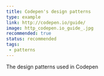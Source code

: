 ```yaml
---
title: Codepen's design patterns
type: example
link: http://codepen.io/guide/
image: http_codepen.io_guide_.jpg
recommended: true
status: recommended
tags:
 - patterns
---
```


The design patterns used in Codepen
